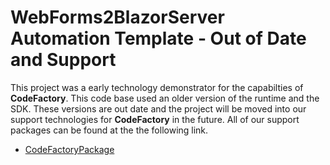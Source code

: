 # WebForms2BlazorServer Automation Template - Out of Date and Support
This project was a early technology demonstrator for the capabilties of **CodeFactory**. This code base used an older version of the runtime and the SDK. These versions are out date and the project will be moved into our support technologies for **CodeFactory** in the future. All of our support packages can be found at the the following link.
- [CodeFactoryPackage](https://github.com/CodeFactoryLLC/CodeFactoryPackages)
